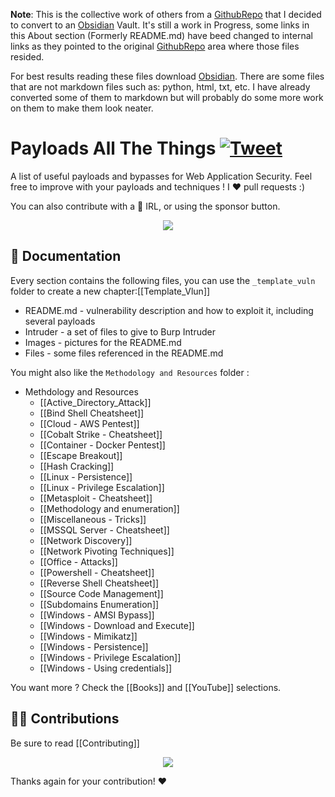 **Note**: This is the collective work of others from a [GithubRepo](https://github.com/swisskyrepo/PayloadsAllTheThings) that I decided to convert to an [Obsidian](https://obsidian.md/) Vault. It's still a work in Progress, some links in this About section (Formerly README.md) have beed changed to internal links as they pointed to the original [GithubRepo](https://github.com/swisskyrepo/PayloadsAllTheThings) area where those files resided. 

For best results reading these files download  [Obsidian](https://obsidian.md/). There are some files that are not markdown files such as: python, html, txt, etc. I have already converted some of them to markdown but will probably do some more work on them to make them look neater.

# Payloads All The Things [![Tweet](https://img.shields.io/twitter/url/http/shields.io.svg?style=social)](https://twitter.com/intent/tweet?text=Payloads%20All%20The%20Things,%20a%20list%20of%20useful%20payloads%20and%20bypasses%20for%20Web%20Application%20Security%20-%20by%20@pentest_swissky&url=https://github.com/swisskyrepo/PayloadsAllTheThings/)

A list of useful payloads and bypasses for Web Application Security.
Feel free to improve with your payloads and techniques !
I :heart: pull requests :)

You can also contribute with a :beers: IRL, or using the sponsor button.


<p align="center">
  <img src="https://raw.githubusercontent.com/swisskyrepo/PayloadsAllTheThings/master/.github/banner.png">
</p>


📖 Documentation
-----
Every section contains the following files, you can use the `_template_vuln` folder to create a new chapter:[[Template_Vlun]]

- README.md - vulnerability description and how to exploit it, including several payloads
- Intruder - a set of files to give to Burp Intruder
- Images - pictures for the README.md
- Files - some files referenced in the README.md

You might also like the `Methodology and Resources` folder :
- Methdology and Resources
	- [[Active_Directory_Attack]]
	- [[Bind Shell Cheatsheet]]
	- [[Cloud - AWS Pentest]]
	- [[Cobalt Strike - Cheatsheet]]
	- [[Container - Docker Pentest]]
	- [[Escape Breakout]]
	- [[Hash Cracking]]
	- [[Linux - Persistence]]
	- [[Linux - Privilege Escalation]]
	- [[Metasploit - Cheatsheet]]
	- [[Methodology and enumeration]]
	- [[Miscellaneous - Tricks]]
	- [[MSSQL Server - Cheatsheet]]
	- [[Network Discovery]]
	- [[Network Pivoting Techniques]]
	- [[Office - Attacks]]
	- [[Powershell - Cheatsheet]]
	- [[Reverse Shell Cheatsheet]]
	- [[Source Code Management]]
	- [[Subdomains Enumeration]]
	- [[Windows - AMSI Bypass]]
	- [[Windows - Download and Execute]]
	- [[Windows - Mimikatz]]
	- [[Windows - Persistence]]
	- [[Windows - Privilege Escalation]]
	- [[Windows - Using credentials]]


You want more ? Check the [[Books]] and [[YouTube]] selections.


👨‍💻 Contributions
-----
Be sure to read [[Contributing]]

<p align="center">
<a href="https://github.com/swisskyrepo/PayloadsAllTheThings/graphs/contributors">
  <img src="https://contrib.rocks/image?repo=swisskyrepo/PayloadsAllTheThings&max=36">
</a>
</p>

Thanks again for your contribution! :heart: